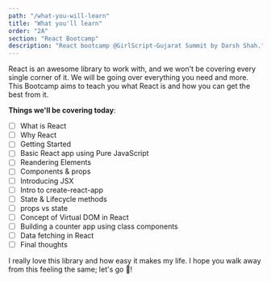```yaml
---
path: "/what-you-will-learn"
title: "What you'll learn"
order: "2A"
section: "React Bootcamp"
description: "React bootcamp @GirlScript-Gujarat Summit by Darsh Shah."
---
```


React is an awesome library to work with, and we won't be covering every single corner of it. We will be going over everything you need and more. This Bootcamp aims to teach you what React is and how you can get the best from it.

**Things we'll be covering today**:

- [ ] What is React
- [ ] Why React
- [ ] Getting Started
- [ ] Basic React app using Pure JavaScript
- [ ] Reandering Elements
- [ ] Components & props
- [ ] Introducing JSX
- [ ] Intro to create-react-app
- [ ] State & Lifecycle methods
- [ ] props vs state
- [ ] Concept of Virtual DOM in React
- [ ] Building a counter app using class components
- [ ] Data fetching in React
- [ ] Final thoughts

I really love this library and how easy it makes my life. I hope you walk away from this feeling the same; let's go 🎉!
